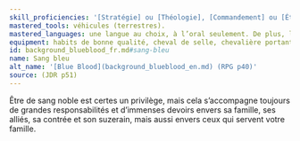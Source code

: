 ```yaml
---
skill_proficiencies: '[Stratégie] ou [Théologie], [Commandement] ou [Étiquette].'
mastered_tools: véhicules (terrestres).
mastered_languages: une langue au choix, à l’oral seulement. De plus, le personnage sait écrire sa langue natale.
equipment: habits de bonne qualité, cheval de selle, chevalière portant les armoiries familiales, bourse contenant 20 sous.
id: background_blueblood_fr.md#sang-bleu
name: Sang bleu
alt_name: '[Blue Blood](background_blueblood_en.md) (RPG p40)'
source: (JDR p51)
---
```


Être de sang noble est certes un privilège, mais cela s’accompagne toujours de grandes responsabilités et d’immenses devoirs envers sa famille, ses alliés, sa contrée et son suzerain, mais aussi envers ceux qui servent votre famille.

